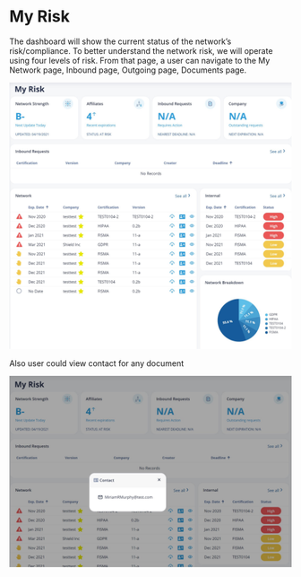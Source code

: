 # My Risk

The dashboard will show the current status of the network’s risk/compliance.  To better understand the network risk, we will operate using four levels of risk.
From that page, a user can navigate to the My Network page, Inbound page, Outgoing page, Documents page.

![My Risk](/images/myrisk1.jpg)


Also user could view contact for any document

![View Contact](/images/myrisk2.jpg)
